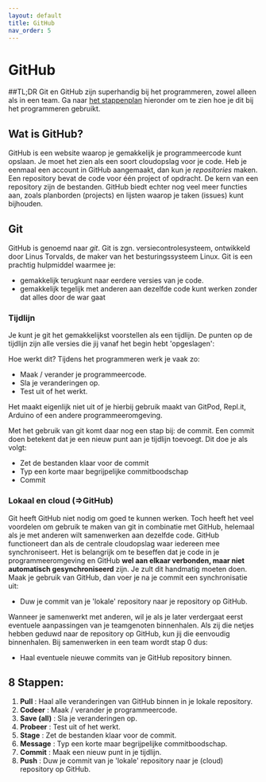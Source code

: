 ```yaml
---
layout: default
title: GitHub
nav_order: 5
---
```


# GitHub

##TL;DR
Git en GitHub zijn superhandig bij het programmeren, zowel alleen als in een team.
Ga naar [het stappenplan](#8-stappen) hieronder om te zien hoe je dit bij het programmeren gebruikt.


## Wat is GitHub?
GitHub is een website waarop je gemakkelijk je programmeercode kunt opslaan. Je moet het zien als een soort cloudopslag voor je code.
Heb je eenmaal een account in GitHub aangemaakt, dan kun je *repositories* maken. Een repository bevat de code voor één project of opdracht.
De kern van een repository zijn de bestanden. GitHub biedt echter nog veel meer functies aan, zoals planborden (projects) en lijsten waarop je taken (issues) kunt bijhouden.

## Git
GitHub is genoemd naar *git*. Git is zgn. versiecontrolesysteem, ontwikkeld door Linus Torvalds, de maker van het besturingssysteem Linux.
Git is een prachtig hulpmiddel waarmee je:
- gemakkelijk terugkunt naar eerdere versies van je code.
- gemakkelijk tegelijk met anderen aan dezelfde code kunt werken zonder dat alles door de war gaat

### Tijdlijn
Je kunt je git het gemakkelijkst voorstellen als een tijdlijn. De punten op de tijdlijn zijn alle versies die jij vanaf het begin hebt 'opgeslagen':

Hoe werkt dit? Tijdens het programmeren werk je vaak zo:

- Maak / verander je programmeercode.
- Sla je veranderingen op.
- Test uit of het werkt.

Het maakt eigenlijk niet uit of je hierbij gebruik maakt van GitPod, Repl.it, Arduino of een andere programmeeromgeving.

Met het gebruik van git komt daar nog een stap bij: de commit. Een commit doen betekent dat je een nieuw punt aan je tijdlijn toevoegt. Dit doe je als volgt:

- Zet de bestanden klaar voor de commit
- Typ een korte maar begrijpelijke commitboodschap
- Commit

### Lokaal en cloud (=>GitHub)
Git heeft GitHub niet nodig om goed te kunnen werken.
Toch heeft het veel voordelen om gebruik te maken van git in combinatie met GitHub, helemaal als je met anderen wilt samenwerken aan dezelfde code.
GitHub functioneert dan als de centrale cloudopslag waar iedereen mee synchroniseert.
Het is belangrijk om te beseffen dat je code in je programmeeromgeving en GitHub **wel aan elkaar verbonden, maar niet automatisch gesynchroniseerd** zijn. Je zult dit handmatig moeten doen. Maak je gebruik van GitHub, dan voer je na je commit een synchronisatie uit:

- Duw je commit van je 'lokale' repository naar je repository op GitHub.

Wanneer je samenwerkt met anderen, wil je als je later verdergaat eerst eventuele aanpassingen van je teamgenoten binnenhalen. Als zij die netjes hebben geduwd naar de repository op GitHub, kun jij die eenvoudig binnenhalen. Bij samenwerken in een team wordt stap 0 dus:

- Haal eventuele nieuwe commits van je GitHub repository binnen.


## 8 Stappen:
1. **Pull** : Haal alle veranderingen van GitHub binnen in je lokale repository.
2. **Codeer** : Maak / verander je programmeercode.
3. **Save (all)** : Sla je veranderingen op.
4. **Probeer** : Test uit of het werkt.
5. **Stage** : Zet de bestanden klaar voor de commit.
6. **Message** : Typ een korte maar begrijpelijke commitboodschap.
7. **Commit** : Maak een nieuw punt in je tijdlijn.
8. **Push** : Duw je commit van je 'lokale' repository naar je (cloud) repository op GitHub.
